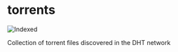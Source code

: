 torrents 
========
![Indexed](https://img.shields.io/badge/indexed-79529-blue)

Collection of torrent files discovered in the DHT network
